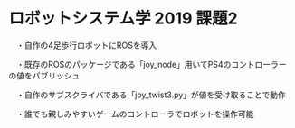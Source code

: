 # ロボットシステム学 2019 課題2
　・自作の4足歩行ロボットにROSを導入
 
　・既存のROSのパッケージである「joy_node」用いてPS4のコントローラーの値をパブリッシュ
 
　・自作のサブスクライバである「joy_twist3.py」が値を受け取ることで動作
 
　・誰でも親しみやすいゲームのコントローラでロボットを操作可能

